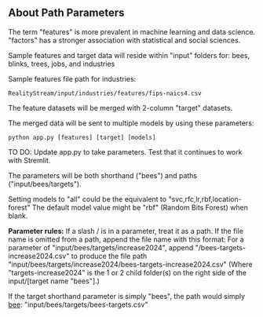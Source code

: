 ## About Path Parameters

The term "features" is more prevalent in machine learning and data science. "factors" has a stronger association with statistical and social sciences.

Sample features and target data will reside within "input" folders for:
bees, blinks, trees, jobs, and industries

Sample features file path for industries:

	RealityStream/input/industries/features/fips-naics4.csv

The feature datasets will be merged with 2-column "target" datasets.

The merged data will be sent to multiple models by using these parameters:

	python app.py [features] [target] [models]

TO DO: Update app.py to take parameters. Test that it continues to work with Stremlit.

The parameters will be both shorthand ("bees") and paths ("input/bees/targets").

Setting models to "all" could be the equivalent to "svc,rfc,lr,rbf,location-forest"
The default model value might be "rbf" (Random Bits Forest) when blank.

**Parameter rules:**
If a slash / is in a parameter, treat it as a path.
If the file name is omitted from a path, append the file name with this format:
For a parameter of "input/bees/targets/increase2024", append "/bees-targets-increase2024.csv"
to produce the file path "input/bees/targets/increase2024/bees-targets-increase2024.csv"
(Where "targets-increase2024" is the 1 or 2 child folder(s) on the right side of the input/[target name "bees"].)

If the target shorthand parameter is simply "bees", the path would simply [bee](https://model.earth/replicate/): "input/bees/targets/bees-targets.csv"

